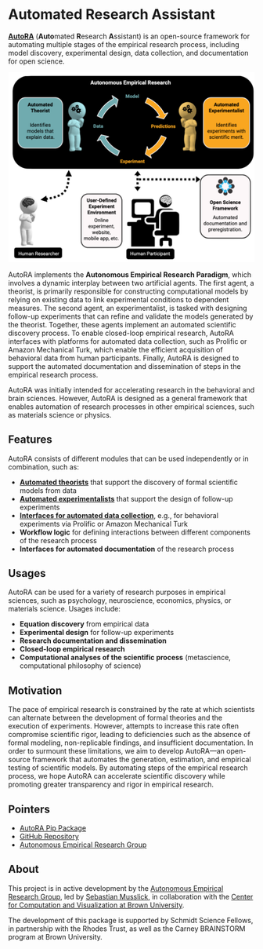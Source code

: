 # Automated Research Assistant

<b>[AutoRA](https://pypi.org/project/autora/)</b> (<b>Auto</b>mated <b>R</b>esearch <b>A</b>ssistant) is an open-source framework for 
automating multiple stages of the empirical research process, including model discovery, experimental design, data collection, and documentation for open science.

![Autonomous Empirical Research Paradigm](img/overview.png)

AutoRA implements the <b>Autonomous Empirical Research Paradigm</b>, which involves a dynamic interplay
between two artificial agents. The first agent, a theorist, is primarily responsible for constructing 
computational models by relying on existing data to link experimental conditions to dependent measures. 
The second agent, an experimentalist, is tasked with designing follow-up
experiments that can refine and validate the models generated by the theorist. Together, these agents
implement an automated scientific discovery process. To enable closed-loop empirical research, AutoRA 
interfaces with platforms for automated data collection, such as Prolific or Amazon Mechanical Turk, 
which enable the efficient acquisition of behavioral data from human participants. Finally, AutoRA 
is designed to support the automated documentation and dissemination of steps in the empirical research process.

AutoRA was initially intended for accelerating research in the behavioral and brain sciences. 
However, AutoRA is designed as a general framework that enables automation of research processes in
other empirical sciences, such as materials science or physics.

## Features

AutoRA consists of different modules that can be used independently or in combination, such as:

- <b>[Automated theorists](theorist/index.md)</b> that support the discovery of formal scientific models from data
- <b>[Automated experimentalists](experimentalist/index.md)</b> that support the design of follow-up experiments
- <b>[Interfaces for automated data collection](experiment-runner/index.md)</b>, e.g., for behavioral experiments via Prolific or Amazon Mechanical Turk
- <b>Workflow logic</b> for defining interactions between different components of the research process
- <b>Interfaces for automated documentation</b> of the research process

## Usages

AutoRA can be used for a variety of research purposes in empirical sciences, such as psychology, 
neuroscience, economics, physics, or materials science. Usages include:

- <b>Equation discovery</b> from empirical data
- <b>Experimental design</b> for follow-up experiments
- <b>Research documentation and dissemination</b>
- <b>Closed-loop empirical research</b>
- <b>Computational analyses of the scientific process</b> (metascience, computational philosophy of science)

## Motivation

The pace of empirical research is constrained by the rate at which scientists can alternate between the development of formal theories and the execution of experiments. However, attempts to increase this rate often compromise scientific rigor, leading to deficiencies such as the absence of formal modeling, non-replicable findings, and insufficient documentation. In order to surmount these limitations, we aim to develop AutoRA––an open-source framework that automates the generation, estimation, and empirical testing of scientific models. By automating steps of the empirical research process, we hope AutoRA can accelerate scientific discovery while promoting greater transparency and rigor in empirical research.

## Pointers

- [AutoRA Pip Package](https://pypi.org/project/autora/)
- [GitHub Repository](https://github.com/AutoResearch/autora)
- [Autonomous Empirical Research Group](http://www.empiricalresearch.ai)

## About

This project is in active development by the [Autonomous Empirical Research Group](https://musslick.github.io/AER_website/Research.html), led by [Sebastian Musslick](https://smusslick.com), in collaboration with the [Center for Computation and Visualization at Brown University](https://ccv.brown.edu).

The development of this package is supported by Schmidt Science Fellows, in partnership with the Rhodes Trust, as well as the Carney BRAINSTORM program at Brown University.


